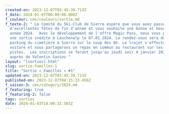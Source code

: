 ```yaml
---
created-on: 2023-12-07T03:45:39.713Z
f_date: 2024-01-07T00:00:00.000Z
f_couleur: cms/couleurs/sortie.md
f_texte-2: " Le Comité du Ski-Club de Sierre espère que vous avez passé
  d'excellentes fêtes de fin d'année et vous souhaite une bonne et heureuse
  année 2024.  Avec le développement de l'offre Magic Pass, nous vous proposons
  une sortie inédite à Lauchenalp le 07.01.2024. Le rendez-vous sera donné au
  parking du cimetière à Sierre sur le coup des 8h. Le trajet s'effectuera en
  voiture et nous partagerons un repas en commun au restaurant sur les
  pistes.  Les inscriptions se feront jusqu'au jeudi soir 4 janvier 2024 à 20h
  auprès de Valentin Savioz "
layout: "[sorties].html"
slug: sortie-familles-1
title: "Sortie « Familles » #1"
updated-on: 2023-12-07T03:45:39.713Z
published-on: 2023-12-07T04:15:33.456Z
f_saison-3: cms/category/2024.md
f_featuring: true
f_featuring-2: false
tags: sorties
date: 2024-01-03T14:09:32.503Z
---
```

